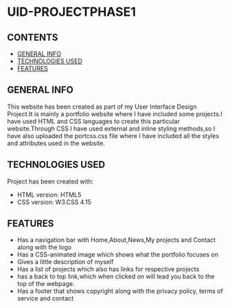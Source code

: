 # UID-PROJECTPHASE1
## CONTENTS
* [GENERAL INFO](#general-info)
* [TECHNOLOGIES USED](#technologies-used)
* [FEATURES](#features)
## GENERAL INFO
This website has been created as part of my User Interface Design Project.It is mainly a portfolio website where I have included some projects.I have used HTML and CSS languages to create this particular website.Through CSS I have used external and inline styling methods,so I have also uploaded the portcss.css file where I have included all the styles and attributes used in the website.
## TECHNOLOGIES USED
Project has been created with:
* HTML version: HTML5
* CSS version: W3.CSS 4.15
## FEATURES
* Has a navigation bar with Home,About,News,My projects and Contact along with the logo
* Has a CSS-animated image which shows what the portfolio focuses on
* Gives a little description of myself
* Has a list of projects which also has links for respective projects
* has a back to top link,which when clicked on will lead you back to the top of the webpage.
* Has a footer that shows copyright along with the privacy policy, terms of service and contact
